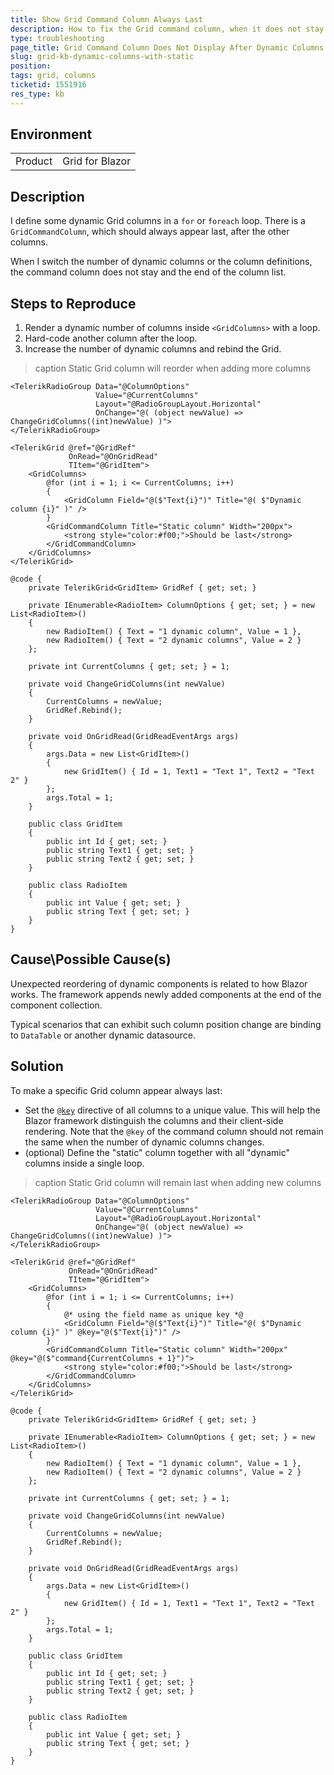```yaml
---
title: Show Grid Command Column Always Last
description: How to fix the Grid command column, when it does not stay and the end of a dynamic column list.
type: troubleshooting
page_title: Grid Command Column Does Not Display After Dynamic Columns
slug: grid-kb-dynamic-columns-with-static
position:
tags: grid, columns
ticketid: 1551916
res_type: kb
---
```


## Environment

<table>
    <tbody>
        <tr>
            <td>Product</td>
            <td>Grid for Blazor</td>
        </tr>
    </tbody>
</table>


## Description

I define some dynamic Grid columns in a `for` or `foreach` loop. There is a `GridCommandColumn`, which should always appear last, after the other columns.

When I switch the number of dynamic columns or the column definitions, the command column does not stay and the end of the column list.


## Steps to Reproduce

1. Render a dynamic number of columns inside `<GridColumns>` with a loop.
1. Hard-code another column after the loop.
1. Increase the number of dynamic columns and rebind the Grid.

>caption Static Grid column will reorder when adding more columns

````CSHTML
<TelerikRadioGroup Data="@ColumnOptions"
                   Value="@CurrentColumns"
                   Layout="@RadioGroupLayout.Horizontal"
                   OnChange="@( (object newValue) => ChangeGridColumns((int)newValue) )">
</TelerikRadioGroup>

<TelerikGrid @ref="@GridRef"
             OnRead="@OnGridRead"
             TItem="@GridItem">
    <GridColumns>
        @for (int i = 1; i <= CurrentColumns; i++)
        {
            <GridColumn Field="@($"Text{i}")" Title="@( $"Dynamic column {i}" )" />
        }
        <GridCommandColumn Title="Static column" Width="200px">
            <strong style="color:#f00;">Should be last</strong>
        </GridCommandColumn>
    </GridColumns>
</TelerikGrid>

@code {
    private TelerikGrid<GridItem> GridRef { get; set; }

    private IEnumerable<RadioItem> ColumnOptions { get; set; } = new List<RadioItem>()
    {
        new RadioItem() { Text = "1 dynamic column", Value = 1 },
        new RadioItem() { Text = "2 dynamic columns", Value = 2 }
    };

    private int CurrentColumns { get; set; } = 1;

    private void ChangeGridColumns(int newValue)
    {
        CurrentColumns = newValue;
        GridRef.Rebind();
    }

    private void OnGridRead(GridReadEventArgs args)
    {
        args.Data = new List<GridItem>()
        {
            new GridItem() { Id = 1, Text1 = "Text 1", Text2 = "Text 2" }
        };
        args.Total = 1;
    }

    public class GridItem
    {
        public int Id { get; set; }
        public string Text1 { get; set; }
        public string Text2 { get; set; }
    }

    public class RadioItem
    {
        public int Value { get; set; }
        public string Text { get; set; }
    }
}
````


## Cause\Possible Cause(s)

Unexpected reordering of dynamic components is related to how Blazor works. The framework appends newly added components at the end of the component collection.

Typical scenarios that can exhibit such column position change are binding to `DataTable` or another dynamic datasource.


## Solution

To make a specific Grid column appear always last:

* Set the [`@key`](https://docs.microsoft.com/en-us/aspnet/core/blazor/components/?view=aspnetcore-6.0#use-key-to-control-the-preservation-of-elements-and-components) directive of all columns to a unique value. This will help the Blazor framework distinguish the columns and their client-side rendering. Note that the `@key` of the command column should not remain the same when the number of dynamic columns changes.
* (optional) Define the "static" column together with all "dynamic" columns inside a single loop.

>caption Static Grid column will remain last when adding new columns

````CSHTML
<TelerikRadioGroup Data="@ColumnOptions"
                   Value="@CurrentColumns"
                   Layout="@RadioGroupLayout.Horizontal"
                   OnChange="@( (object newValue) => ChangeGridColumns((int)newValue) )">
</TelerikRadioGroup>

<TelerikGrid @ref="@GridRef"
             OnRead="@OnGridRead"
             TItem="@GridItem">
    <GridColumns>
        @for (int i = 1; i <= CurrentColumns; i++)
        {
            @* using the field name as unique key *@
            <GridColumn Field="@($"Text{i}")" Title="@( $"Dynamic column {i}" )" @key="@($"Text{i}")" />
        }
        <GridCommandColumn Title="Static column" Width="200px" @key="@($"command{CurrentColumns + 1}")">
            <strong style="color:#f00;">Should be last</strong>
        </GridCommandColumn>
    </GridColumns>
</TelerikGrid>

@code {
    private TelerikGrid<GridItem> GridRef { get; set; }

    private IEnumerable<RadioItem> ColumnOptions { get; set; } = new List<RadioItem>()
    {
        new RadioItem() { Text = "1 dynamic column", Value = 1 },
        new RadioItem() { Text = "2 dynamic columns", Value = 2 }
    };

    private int CurrentColumns { get; set; } = 1;

    private void ChangeGridColumns(int newValue)
    {
        CurrentColumns = newValue;
        GridRef.Rebind();
    }

    private void OnGridRead(GridReadEventArgs args)
    {
        args.Data = new List<GridItem>()
        {
            new GridItem() { Id = 1, Text1 = "Text 1", Text2 = "Text 2" }
        };
        args.Total = 1;
    }

    public class GridItem
    {
        public int Id { get; set; }
        public string Text1 { get; set; }
        public string Text2 { get; set; }
    }

    public class RadioItem
    {
        public int Value { get; set; }
        public string Text { get; set; }
    }
}
````
